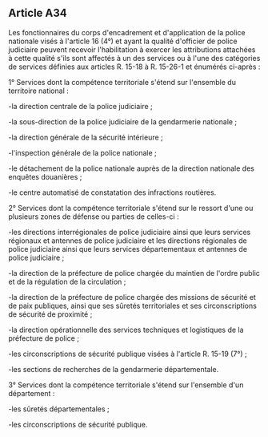 Article A34
----
Les fonctionnaires du corps d'encadrement et d'application de la police
nationale visés à l'article 16 (4°) et ayant la qualité d'officier de police
judiciaire peuvent recevoir l'habilitation à exercer les attributions attachées
à cette qualité s'ils sont affectés à un des services ou à l'une des catégories
de services définies aux articles R. 15-18 à R. 15-26-1 et énumérés ci-après :

1° Services dont la compétence territoriale s'étend sur l'ensemble du territoire
national :

-la direction centrale de la police judiciaire ;

-la sous-direction de la police judiciaire de la gendarmerie nationale ;

-la direction générale de la sécurité intérieure ;

-l'inspection générale de la police nationale ;

-le détachement de la police nationale auprès de la direction nationale des
enquêtes douanières ;

-le centre automatisé de constatation des infractions routières.

2° Services dont la compétence territoriale s'étend sur le ressort d'une ou
plusieurs zones de défense ou parties de celles-ci :

-les directions interrégionales de police judiciaire ainsi que leurs services
régionaux et antennes de police judiciaire et les directions régionales de
police judiciaire ainsi que leurs services départementaux et antennes de police
judiciaire ;

-la direction de la préfecture de police chargée du maintien de l'ordre public
et de la régulation de la circulation ;

-la direction de la préfecture de police chargée des missions de sécurité et de
paix publiques, ainsi que ses sûretés territoriales et ses circonscriptions de
sécurité de proximité ;

-la direction opérationnelle des services techniques et logistiques de la
préfecture de police ;

-les circonscriptions de sécurité publique visées à l'article R. 15-19 (7°) ;

-les sections de recherches de la gendarmerie départementale.

3° Services dont la compétence territoriale s'étend sur l'ensemble d'un
département :

-les sûretés départementales ;

-les circonscriptions de sécurité publique.
